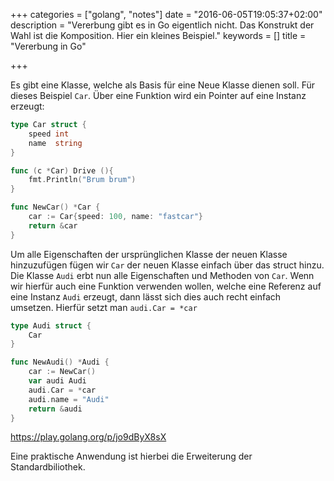 +++
categories = ["golang", "notes"]
date = "2016-06-05T19:05:37+02:00"
description = "Vererbung gibt es in Go eigentlich nicht. Das Konstrukt der Wahl ist die Komposition. Hier ein kleines Beispiel."
keywords = []
title = "Vererbung in Go"

+++

Es gibt eine Klasse, welche als Basis für eine Neue Klasse dienen soll. Für dieses Beispiel `Car`. Über eine Funktion wird ein Pointer auf eine Instanz erzeugt:

```go
type Car struct {
	speed int
	name  string
}

func (c *Car) Drive (){
	fmt.Println("Brum brum")
}

func NewCar() *Car {
	car := Car{speed: 100, name: "fastcar"}
	return &car
}
```

Um alle Eigenschaften der ursprünglichen Klasse der neuen Klasse hinzuzufügen fügen wir `Car` der neuen Klasse einfach über das struct hinzu. Die Klasse `Audi` erbt nun alle Eigenschaften und Methoden von `Car`. Wenn wir hierfür auch eine Funktion verwenden wollen, welche eine Referenz auf eine Instanz `Audi` erzeugt, dann lässt sich dies auch recht einfach umsetzen. Hierfür setzt man `audi.Car = *car` 

```go 
type Audi struct {
	Car
}

func NewAudi() *Audi {
	car := NewCar()
	var audi Audi
	audi.Car = *car
	audi.name = "Audi"
	return &audi
}
```
https://play.golang.org/p/jo9dByX8sX

Eine praktische Anwendung ist hierbei die Erweiterung der Standardbiliothek. 